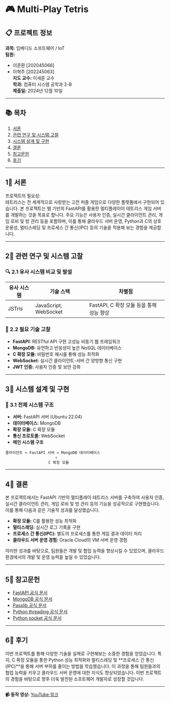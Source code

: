 # 🎮 Multi-Play Tetris

## 📋 프로젝트 정보

**과목:** 임베디드 소프트웨어 / IoT  
**팀원:**  
- 이준환 [202045066]  
- 이혁주 [202245063]  
**지도 교수:** 이세훈 교수  
**학과:** 컴퓨터 시스템 공학과 2-B  
**제출일:** 2024년 12월 10일  

---

## 📚 목차

1. [서론](#1%ef%b8%8f%ef%b8%8f-%ec%84%9c%eb%a1%a0)  
2. [관련 연구 및 시스템 고찰](#2%ef%b8%8f%ef%b8%8f-%ea%b4%80%eb%a0%a8-%ec%97%b0%ea%b5%ac-%eb%b0%8f-%ec%8b%9c%ec%8a%a4%ed%85%9c-%ea%b3%a0%ec%b0%a8)  
3. [시스템 설계 및 구현](#3%ef%b8%8f%ef%b8%8f-%ec%8b%9c%ec%8a%a4%ed%85%9c-%ec%84%a4%ea%b3%84-%eb%b0%8f-%ea%b5%ac%ed%98%84)  
4. [결론](#4%ef%b8%8f%ef%b8%8f-%ea%b2%b0%eb%8b%a8)  
5. [참고문헌](#5%ef%b8%8f%ef%b8%8f-%ec%b0%b8%ea%b3%a0%eb%ac%b8%ed%97%8c)  
6. [후기](#6%ef%b8%8f%ef%b8%8f-%ed%9b%84%ea%b8%b0)  

---

## 1⃣ 서론

프로젝트의 필요성:  
테트리스는 전 세계적으로 사랑받는 고전 퍼즐 게임으로 다양한 플랫폼에서 구현되어 있습니다. 본 프로젝트는 웹 기반의 FastAPI를 활용한 멀티플레이어 테트리스 게임 서버를 개발하는 것을 목표로 합니다. 주요 기능은 사용자 인증, 실시간 클라이언트 관리, 게임 로비 및 방 관리 등을 포함하며, 이를 통해 클라우드 서버 운영, Python과 C의 상호 운용성, 멀티스레딩 및 프로세스 간 통신(IPC) 등의 기술을 적용해 보는 경험을 제공합니다.

---

## 2⃣ 관련 연구 및 시스템 고찰

### 🔍 2.1 유사 시스템 비교 및 발설

| **유사 시스템** | **기술 스택**             | **차별점**                      |
| --------------- | ----------------------- | -------------------------------- |
| JSTris          | JavaScript, WebSocket   | FastAPI, C 확장 모듈 등을 통해 성능 향상 |

### 📘 2.2 필요 기술 고찰

- **FastAPI:** RESTful API 구현 고성능 비동기 웹 프레임워크
- **MongoDB:** 유연하고 반응성이 높은 NoSQL 데이터베이스
- **C 확장 모듈:** 비밀번호 해시를 통해 성능 최적화
- **WebSocket:** 실시간 클라이언트-서버 간 양방향 통신 구현
- **JWT 인증:** 사용자 인증 및 보안 강화

---

## 3⃣ 시스템 설계 및 구현

### 💪 3.1 전체 시스템 구조

- **서버:** FastAPI 서버 (Ubuntu 22.04)  
- **데이터베이스:** MongoDB  
- **확장 모듈:** C 확장 모듈  
- **통신 프로토콜:** WebSocket  
- **메인 시스템 구조**  

```
클라이언트 ↔ FastAPI 서버 ↔ MongoDB 데이터베이스  
                      ↓  
                   C 확장 모듈  
```

---

## 4⃣ 결론

본 프로젝트에서는 FastAPI 기반의 멀티플레이 테트리스 서버를 구축하여 사용자 인증, 실시간 클라이언트 관리, 게임 로비 및 방 관리 등의 기능을 성공적으로 구현했습니다. 이를 통해 다음과 같은 기술적 성과를 달성했습니다.

- **확장 모듈:** C를 활용한 성능 최적화
- **멀티스레딩:** 실시간 로그 기록을 구현
- **프로세스 간 통신(IPC):** 별도의 프로세스를 통한 게임 결과 데이터 처리
- **클라우드 서버 운영 경험:** Oracle Cloud의 VM 서버 운영 경험

이러한 성과를 바탕으로, 팀원들은 개발 및 협업 능력을 향상시킬 수 있었으며, 클라우드 환경에서의 개발 및 운영 능력을 높일 수 있었습니다.

---

## 5⃣ 참고문헌

- [FastAPI 공식 문서](https://fastapi.tiangolo.com/)
- [MongoDB 공식 문서](https://www.mongodb.com/docs/)
- [Passlib 공식 문서](https://passlib.readthedocs.io/en/stable/)
- [Python threading 공식 문서](https://docs.python.org/3/library/threading.html)
- [Python socket 공식 문서](https://docs.python.org/3/library/socket.html)

---

## 6⃣ 후기

이번 프로젝트를 통해 다양한 기술을 실제로 구현해보는 소중한 경험을 얻었습니다. 특히, C 확장 모듈을 통한 Python 성능 최적화와 멀티스레딩 및 **프로세스 간 통신(IPC)**을 통해 서버 부하를 줄이는 방법을 학습했습니다. 이 과정을 통해 팀원들과의 협업 능력을 키우고 클라우드 서버 운영에 대한 지식도 향상되었습니다. 이번 프로젝트의 경험을 바탕으로 향후 더욱 발전된 소프트웨어 개발자로 성장할 것입니다.

---

**📹 동작 영상:** [YouTube 링크](https://youtu.be/-8EEKLrAIpM)

